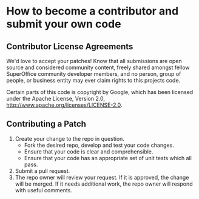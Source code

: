 # How to become a contributor and submit your own code

## Contributor License Agreements

We'd love to accept your patches! Know that all submissions are open
source and considered community content, freely shared amongst fellow
SuperOffice community developer members, and no person, group of people,
or business entity may ever claim rights to this projects code.

Certain parts of this code is copyright by Google, which has
been licensed under the Apache License, Version 2.0,
http://www.apache.org/licenses/LICENSE-2.0.

## Contributing a Patch

1. Create your change to the repo in question.
   - Fork the desired repo, develop and test your code changes.
   - Ensure that your code is clear and comprehensible.
   - Ensure that your code has an appropriate set of unit tests which all pass.
2. Submit a pull request.
3. The repo owner will review your request. If it is approved, the change will
   be merged. If it needs additional work, the repo owner will respond with
   useful comments.
